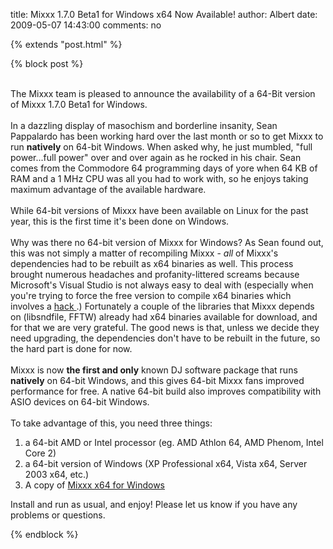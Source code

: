 title: Mixxx 1.7.0 Beta1 for Windows x64 Now Available!
author: Albert
date: 2009-05-07 14:43:00
comments: no

{% extends "post.html" %}

{% block post %}

<div style="text-align: center;"><span class="Apple-style-span"  style="color:#551A8B;"><span class="Apple-style-span" style="text-decoration: underline;"><br />
</span>
</span>
</div>
The Mixxx team is pleased to announce the availability of a 64-Bit version of Mixxx 1.7.0 Beta1 for Windows.<br />
<br />
In a dazzling display of masochism and borderline insanity, Sean Pappalardo has been working hard over the last month or so to get Mixxx to run <span style="font-weight: bold;">natively</span>
 on 64-bit Windows. When asked why, he just mumbled, "full power...full power" over and over again as he rocked in his chair. Sean comes from the Commodore 64 programming days of yore when 64 KB of RAM and a 1 MHz CPU was all you had to work with, so he enjoys taking maximum advantage of the available hardware.<br />
<br />
While 64-bit versions of Mixxx have been available on Linux for the past year, this is the first time it's been done on Windows.<br />
<br />
Why was there no 64-bit version of Mixxx for Windows? As Sean found out, this was not simply a matter of recompiling Mixxx - <span style="font-style: italic;">all</span>
 of Mixxx's dependencies had to be rebuilt as x64 binaries as well. This process brought numerous headaches and profanity-littered screams because Microsoft's Visual Studio is not always easy to deal with (especially when you're trying to force the free version to compile x64 binaries which involves a <a href="http://whitemarker.blogspot.com/2006/12/c-visual-c-2005-express-edition-x64.html">hack </a>
.) Fortunately a couple of the libraries that Mixxx depends on (libsndfile, FFTW) already had x64 binaries available for download, and for that we are very grateful. The good news is that, unless we decide they need upgrading, the dependencies don't have to be rebuilt in the future, so the hard part is done for now.<br />
<br />
Mixxx is now <span style="font-weight: bold;">the first and only</span>
 known DJ software package that runs <span style="font-weight: bold;">natively</span>
 on 64-bit Windows, and this gives 64-bit Mixxx fans improved performance for free. A native 64-bit build also improves compatibility with ASIO devices on 64-bit Windows.<br />
<br />
To take advantage of this, you need three things:<br />
<ol><li>a 64-bit AMD or Intel processor (eg. AMD Athlon 64, AMD Phenom, Intel Core 2)<br />
</li>
<li>a 64-bit version of Windows (XP Professional x64, Vista x64, Server 2003 x64, etc.)</li>
<li>A copy of <a href="http://downloads.mixxx.org/mixxx-1.7.0-beta1/mixxx-1.7.0~beta1-win64.exe">Mixxx x64 for Windows</a>
<br />
</li>
</ol>
Install and run as usual, and enjoy! Please let us know if you have any problems or questions.

{% endblock %}
